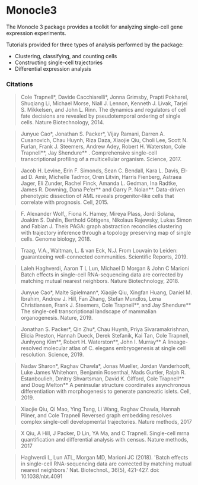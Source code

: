# Monocle3 

The Monocle 3 package provides a toolkit for analyzing single-cell gene expression experiments. 

Tutorials provided for three types of analysis performed by the package:
- Clustering, classifying, and counting cells
- Constructing single-cell trajectories
- Differential expression analysis


### Citations
> Cole Trapnell*, Davide Cacchiarelli*, Jonna Grimsby, Prapti Pokharel, Shuqiang Li, Michael Morse, Niall J. Lennon, Kenneth J. Livak, Tarjei S. Mikkelsen, and John L. Rinn.
The dynamics and regulators of cell fate decisions are revealed by pseudotemporal ordering of single cells.
Nature Biotechnology, 2014.

> Junyue Cao*, Jonathan S. Packer*, Vijay Ramani, Darren A. Cusanovich, Chau Huynh, Riza Daza, Xiaojie Qiu, Choli Lee, Scott N. Furlan, Frank J. Steemers, Andrew Adey, Robert H. Waterston, Cole Trapnell**, Jay Shendure** .
Comprehensive single-cell transcriptional profiling of a multicellular organism.
Science, 2017.

>Jacob H. Levine, Erin F. Simonds, Sean C. Bendall, Kara L. Davis, El-ad D. Amir, Michelle Tadmor, Oren Litvin, Harris Fienberg, Astraea Jager, Eli Zunder, Rachel Finck, Amanda L. Gedman, Ina Radtke, James R. Downing, Dana Pe’er** and Garry P. Nolan**.
Data-driven phenotypic dissection of AML reveals progenitor-like cells that correlate with prognosis.
Cell, 2015.

>F. Alexander Wolf,, Fiona K. Hamey, Mireya Plass, Jordi Solana, Joakim S. Dahlin, Berthold Göttgens, Nikolaus Rajewsky, Lukas Simon and Fabian J. Theis
PAGA: graph abstraction reconciles clustering with trajectory inference through a topology preserving map of single cells.
Genome biology, 2018.

>Traag, V.A., Waltman, L. & van Eck, N.J.
From Louvain to Leiden: guaranteeing well-connected communities.
Scientific Reports, 2019.

>Laleh Haghverdi, Aaron T L Lun, Michael D Morgan & John C Marioni
Batch effects in single-cell RNA-sequencing data are corrected by matching mutual nearest neighbors.
Nature Biotechnology, 2018.

>Junyue Cao*, Malte Spielmann*, Xiaojie Qiu, Xingfan Huang, Daniel M. Ibrahim, Andrew J. Hill, Fan Zhang, Stefan Mundlos, Lena Christiansen, Frank J. Steemers, Cole Trapnell**, and Jay Shendure**
The single-cell transcriptional landscape of mammalian organogenesis.
Nature, 2019.

>Jonathan S. Packer*, Qin Zhu*, Chau Huynh, Priya Sivaramakrishnan, Elicia Preston, Hannah Dueck, Derek Stefanik, Kai Tan, Cole Trapnell, Junhyong Kim**, Robert H. Waterston**, John I. Murray**
A lineage-resolved molecular atlas of C. elegans embryogenesis at single cell resolution.
Science, 2019.

>Nadav Sharon*, Raghav Chawla*, Jonas Mueller, Jordan Vanderhooft, Luke James Whitehorn, Benjamin Rosenthal, Mads Gurtler, Ralph R. Estanboulieh, Dmitry Shvartsman, David K. Gifford, Cole Trapnell** and Doug Melton**
A peninsular structure coordinates asynchronous differentiation with morphogenesis to generate pancreatic islets.
Cell, 2019.

>Xiaojie Qiu, Qi Mao, Ying Tang, Li Wang, Raghav Chawla, Hannah Pliner, and Cole Trapnell
Reversed graph embedding resolves complex single-cell developmental trajectories.
Nature methods, 2017

>X Qiu, A Hill, J Packer, D Lin, YA Ma, and C Trapnell.
Single-cell mrna quantification and differential analysis with census.
Nature methods, 2017

>Haghverdi L, Lun ATL, Morgan MD, Marioni JC (2018). 'Batch effects in single-cell RNA-sequencing data are corrected by matching mutual nearest neighbors.' Nat. Biotechnol., 36(5), 421-427. doi: 10.1038/nbt.4091

